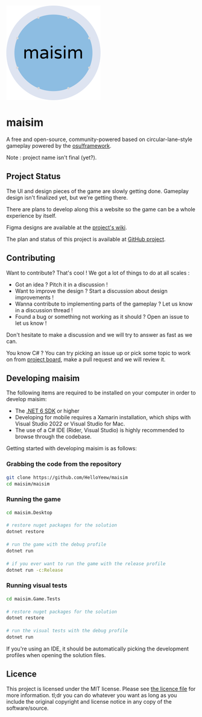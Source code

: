<img width="250" alt="maisim logo" src="maisim/maisim.Resources/Textures/logo.png">

# maisim

A free and open-source, community-powered based on circular-lane-style gameplay powered by the [osu!framework](https://github.com/ppy/osu-framework).

Note : project name isn't final (yet?).

## Project Status

The UI and design pieces of the game are slowly getting done. Gameplay design isn't finalized yet, but we're getting there.

There are plans to develop along this a website so the game can be a whole experience by itself.

Figma designs are available at the [project's wiki](https://github.com/HelloYeew/maisim/wiki/Figma-link).

The plan and status of this project is available at [GitHub project](https://github.com/users/HelloYeew/projects/1).

## Contributing

Want to contribute? That's cool ! We got a lot of things to do at all scales :

- Got an idea ? Pitch it in a discussion !
- Want to improve the design ? Start a discussion about design improvements !
- Wanna contribute to implementing parts of the gameplay ? Let us know in a discussion thread !
- Found a bug or something not working as it should ? Open an issue to let us know !

Don't hesitate to make a discussion and we will try to answer as fast as we can.

You know C# ? You can try picking an issue up or pick some topic to work on from [project board](https://github.com/users/HelloYeew/projects/1), make a pull request and we will review it.

## Developing maisim

The following items are required to be installed on your computer in order to develop maisim:

- The [.NET 6 SDK](https://dotnet.microsoft.com/en-us/download) or higher
- Developing for mobile requires a Xamarin installation, which ships with Visual Studio 2022 or Visual Studio for Mac.
- The use of a C# IDE (Rider, Visual Studio) is highly recommended to browse through the codebase.

Getting started with developing maisim is as follows:


### Grabbing the code from the repository

```sh
git clone https://github.com/HelloYeew/maisim
cd maisim/maisim
```

### Running the game

```sh
cd maisim.Desktop

# restore nuget packages for the solution
dotnet restore

# run the game with the debug profile
dotnet run 

# if you ever want to run the game with the release profile
dotnet run -c:Release
```

### Running visual tests

```sh
cd maisim.Game.Tests

# restore nuget packages for the solution
dotnet restore

# run the visual tests with the debug profile
dotnet run 
```

If you're using an IDE, it should be automatically picking the development profiles when opening the solution files.


## Licence

This project is licensed under the MIT license. Please see [the licence file](LICENSE) for more information. tl;dr you can do whatever you want as long as you include the original copyright and license notice in any copy of the software/source.

